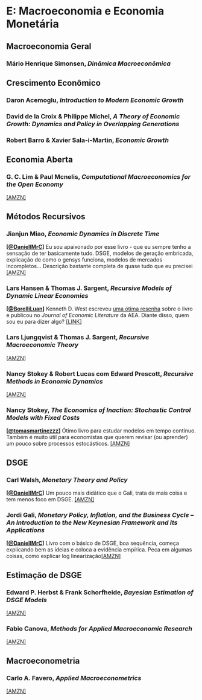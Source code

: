 # E:	Macroeconomia e Economia Monetária

## Macroeconomia Geral

### Mário Henrique Simonsen, *Dinâmica Macroeconômica*

## Crescimento Econômico

### Daron Acemoglu, *Introduction to Modern Economic Growth*

### David de la Croix & Philippe Michel, *A Theory of Economic Growth: Dynamics and Policy in Overlapping Generations*

### Robert Barro & Xavier Sala-i-Martin, *Economic Growth*

## Economia Aberta

### G. C. Lim & Paul Mcnelis, *Computational Macroeconomics for the Open Economy*

[[AMZN]](https://www.amazon.com.br/Computational-Macroeconomics-Open-Economy-Lim/dp/0262123061/)

## Métodos Recursivos

### Jianjun Miao, *Economic Dynamics in Discrete Time*

**[[@DaniellMrC](https://twitter.com/DaniellMrC)]** Eu sou apaixonado por esse livro - que eu sempre tenho a sensação de ter basicamente tudo. DSGE, modelos de geração embricada, explicação de como o gensys funciona, modelos de mercados incompletos... Descrição bastante completa de quase tudo que eu precisei [[AMZN]](https://www.amazon.com.br/Economic-Dynamics-Discrete-Time-Jianjun/dp/0262043629/)

### Lars Hansen & Thomas J. Sargent, *Recursive Models of Dynamic Linear Economies*

**[[@BorelliLuan](https://twitter.com/BorelliLuan)]** Kenneth D. West escreveu [uma ótima resenha](https://www.aeaweb.org/articles?id=10.1257/jel.20151411) sobre o livro e publicou no *Journal of Economic Literature* da AEA. Diante disso, quem sou eu para dizer algo? [[LINK]](https://home.uchicago.edu/~lhansen/mbook2.pdf)

### Lars Ljungqvist & Thomas J. Sargent, *Recursive Macroeconomic Theory*

[[AMZN]](https://www.amazon.com.br/Recursive-Macroeconomic-Theory-Lars-Ljungqvist/dp/0262018748)

### Nancy Stokey & Robert Lucas com Edward Prescott, *Recursive Methods in Economic Dynamics*

[[AMZN]](https://www.amazon.com.br/Recursive-Methods-Economic-Dynamics-Stokey/dp/0674750969)

### Nancy Stokey, *The Economics of Inaction: Stochastic Control Models with Fixed Costs*

**[[@tomasmartinezzz](https://twitter.com/tomasmartinezzz)]** Ótimo livro para estudar modelos em tempo contínuo. Também é muito útil para economistas que querem revisar (ou aprender) um pouco sobre processos estocásticos. [[AMZN]](https://www.amazon.com.br/Economics-Inaction-Stochastic-Control-Models/dp/0691135053/)

## DSGE

### Carl Walsh, *Monetary Theory and Policy*

**[[@DaniellMrC](https://twitter.com/DaniellMrC)]** Um pouco mais didático que o Gali, trata de mais coisa e tem menos foco em DSGE. [[AMZN]](https://www.amazon.com.br/Monetary-Theory-Policy-Carl-Walsh/dp/0262013770)

### Jordi Gali, *Monetary Policy, Inflation, and the Business Cycle – An Introduction to the New Keynesian Framework and Its Applications*

**[[@DaniellMrC](https://twitter.com/DaniellMrC)]** Livro com o básico de DSGE, boa sequência, começa explicando bem as ideias e coloca a evidência empírica. Peca em algumas coisas, como explicar log linearização[[AMZN]](https://www.amazon.com.br/Monetary-Policy-Inflation-Business-Cycle/dp/0691164789)

## Estimação de DSGE

###  Edward P. Herbst & Frank Schorfheide, *Bayesian Estimation of DSGE Models*

[[AMZN]](https://www.amazon.com.br/Bayesian-Estimation-Models-Edward-Herbst/dp/0691161089)

### Fabio Canova, *Methods for Applied Macroeconomic Research*

[[AMZN]](https://www.amazon.com.br/Methods-Applied-Macroeconomic-Research-English-ebook/dp/B006CQ5CA4)

## Macroeconometria

### Carlo A. Favero, *Applied Macroeconometrics*

[[AMZN]](https://www.amazon.com.br/Applied-Macroeconometrics-Carlo-Favero/dp/0198296851)
